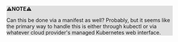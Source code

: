 <div style="margin:2em; background-color: #e0e0e0;">

<strong>⚠️NOTE️️️⚠️</strong>

Can this be done via a manifest as well? Probably, but it seems like the primary way to handle this is either through kubectl or via whatever cloud provider's managed Kubernetes web interface.
</div>

